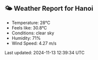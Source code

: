 <!-- WEATHER-START -->
## 🌤 Weather Report for Hanoi

- Temperature: 28°C
- Feels like: 30.8°C
- Conditions: clear sky
- Humidity: 71%
- Wind Speed: 4.27 m/s

Last updated: 2024-11-13 12:39:34 UTC
<!-- WEATHER-END -->
